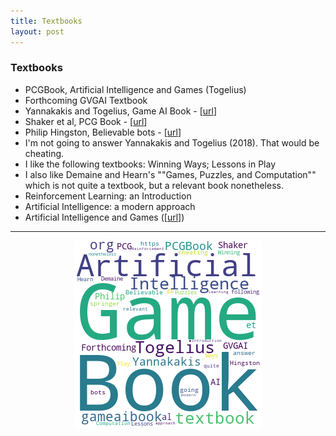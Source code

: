 ```yaml
---
title: Textbooks
layout: post
---
```


### Textbooks

* PCGBook, Artificial Intelligence and Games (Togelius)
* Forthcoming GVGAI Textbook
* Yannakakis and Togelius, Game AI Book - [<a href='http://gameaibook.org/'>url</a>]
* Shaker et al, PCG Book - [<a href='http://pcgbook.com/'>url</a>]
* Philip Hingston, Believable bots - [<a href='https://www.springer.com/gp/book/9783642323225'>url</a>]
* I'm not going to answer Yannakakis and Togelius (2018). That would be cheating.
* I like the following textbooks: Winning Ways; Lessons in Play
* I also like Demaine and Hearn's ""Games, Puzzles, and Computation"" which is not quite a textbook, but a relevant book nonetheless.
* Reinforcement Learning: an Introduction
* Artificial Intelligence: a modern approach
* Artificial Intelligence and Games ([<a href='http://gameaibook.org/'>url</a>])

<hr><center><img src='assets/png/q15-wordcloud.png' /></center>